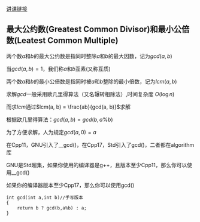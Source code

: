 [讲课链接](https://www.bilibili.com/video/BV1hP411F7gq/?spm_id_from=333.999.0.0)

## 最大公约数(Greatest Common Divisor)和最小公倍数(Leatest Common Multiple)

两个数$a$和$b$的最大公约数是指同时整除$a$和$b$的最大因数，记为$gcd(a, b)$

当$gcd(a, b) = 1$，我们称$a$和$b$互素(又称互质)    

两个数$a$和$b$的最小公倍数是指同时被$a$和$b$整除的最小倍数，记为$lcm(a, b)$  

求解$gcd$一般采用欧几里得算法（又名辗转相除法）,时间复杂度 $O(\log n)$

而求$lcm$通过$lcm(a, b) = \frac{ab}{gcd(a, b)}$求解

根据欧几里得算法：$gcd(a,b)=gcd(b,a\%b)$

为了方便求解，人为规定$gcd(a,0)=a$

在Cpp11，GNU引入了__gcd()，在Cpp17，Std引入了gcd()，二者都在algorithm库

GNU是Std超集，如果你使用的编译器是g++，且版本至少Cpp11，那么你可以使用__gcd()

如果你的编译器版本至少Cpp17，那么你可以使用gcd()
```
int gcd(int a,int b)//手写版本
{
	return b ? gcd(b,a%b) : a;
}
```
